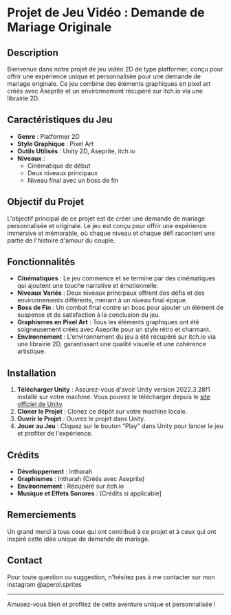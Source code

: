 # Projet de Jeu Vidéo : Demande de Mariage Originale

## Description

Bienvenue dans notre projet de jeu vidéo 2D de type platformer, conçu pour offrir une expérience unique et personnalisée pour une demande de mariage originale. Ce jeu combine des éléments graphiques en pixel art créés avec Aseprite et un environnement récupéré sur itch.io via une librairie 2D.

## Caractéristiques du Jeu

- **Genre** : Platformer 2D
- **Style Graphique** : Pixel Art
- **Outils Utilisés** : Unity 2D, Aseprite, itch.io
- **Niveaux** :
  - Cinématique de début
  - Deux niveaux principaux
  - Niveau final avec un boss de fin

## Objectif du Projet

L'objectif principal de ce projet est de créer une demande de mariage personnalisée et originale. Le jeu est conçu pour offrir une expérience immersive et mémorable, où chaque niveau et chaque défi racontent une partie de l'histoire d'amour du couple.

## Fonctionnalités

- **Cinématiques** : Le jeu commence et se termine par des cinématiques qui ajoutent une touche narrative et émotionnelle.
- **Niveaux Variés** : Deux niveaux principaux offrent des défis et des environnements différents, menant à un niveau final épique.
- **Boss de Fin** : Un combat final contre un boss pour ajouter un élément de suspense et de satisfaction à la conclusion du jeu.
- **Graphismes en Pixel Art** : Tous les éléments graphiques ont été soigneusement créés avec Aseprite pour un style rétro et charmant.
- **Environnement** : L'environnement du jeu a été récupéré sur itch.io via une librairie 2D, garantissant une qualité visuelle et une cohérence artistique.

## Installation

1. **Télécharger Unity** : Assurez-vous d'avoir Unity version 2022.3.28f1 installé sur votre machine. Vous pouvez le télécharger depuis le [site officiel de Unity](https://unity.com/).
2. **Cloner le Projet** : Clonez ce dépôt sur votre machine locale.
3. **Ouvrir le Projet** : Ouvrez le projet dans Unity.
4. **Jouer au Jeu** : Cliquez sur le bouton "Play" dans Unity pour lancer le jeu et profiter de l'expérience.

## Crédits

- **Développement** : Intharah
- **Graphismes** : Intharah (Créés avec Aseprite)
- **Environnement** : Récupéré sur itch.io
- **Musique et Effets Sonores** : [Crédits si applicable]

## Remerciements

Un grand merci à tous ceux qui ont contribué à ce projet et à ceux qui ont inspiré cette idée unique de demande de mariage.

## Contact

Pour toute question ou suggestion, n'hésitez pas à me contacter sur mon instagram @aperol.sprites

---

Amusez-vous bien et profitez de cette aventure unique et personnalisée !
